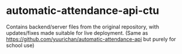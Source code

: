 # automatic-attendance-api-ctu
Contains backend/server files from the original repository, with updates/fixes made suitable for live deployment. (Same as https://github.com/yuurichan/automatic-attendance-api but purely for school use)
